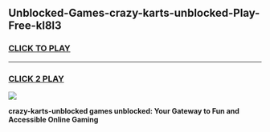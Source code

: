 
## Unblocked-Games-crazy-karts-unblocked-Play-Free-kl8l3
<h3>
<a href="https://premium76.site?title=crazy-karts-unblocked&ref=23A">CLICK TO PLAY</a></h3>
<hr>

<h3>
<a href="https://premium76.site?title=crazy-karts-unblocked&ref=23A">CLICK 2 PLAY</a>
  
</h3>

<a href="https://premium76.site?title=crazy-karts-unblocked&ref=23A"><img src="https://clearcache.store/games.png"></a>


**crazy-karts-unblocked games unblocked: Your Gateway to Fun and Accessible Online Gaming**

